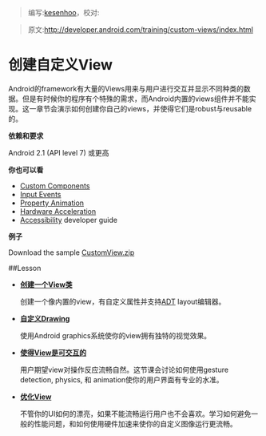 > 编写:[kesenhoo](https://github.com/kesenhoo)，校对:

> 原文:<http://developer.android.com/training/custom-views/index.html>

# 创建自定义View

Android的framework有大量的Views用来与用户进行交互并显示不同种类的数据。但是有时候你的程序有个特殊的需求，而Android内置的views组件并不能实现。这一章节会演示如何创建你自己的views，并使得它们是robust与reusable的。

**依赖和要求**

Android 2.1 (API level 7) 或更高

**你也可以看**

* [Custom Components](http://developer.android.com/guide/topics/ui/custom-components.html)
* [Input Events](http://developer.android.com/guide/topics/ui/ui-events.html)
* [Property Animation](http://developer.android.com/guide/topics/graphics/prop-animation.html)
* [Hardware Acceleration](http://developer.android.com/guide/topics/graphics/hardware-accel.html)
* [Accessibility](http://developer.android.com/guide/topics/ui/accessibility/index.html) developer guide

**例子**

Download the sample
[CustomView.zip](http://developer.android.com/shareables/training/CustomView.zip)

<!-- more -->

##Lesson

* [**创建一个View类**](create-view.html)

  创建一个像内置的view，有自定义属性并支持[ADT](http://developer.android.com/sdk/eclipse-adt.html) layout编辑器。

* [**自定义Drawing**](custom-draw.html)

  使用Android graphics系统使你的view拥有独特的视觉效果。

* [**使得View是可交互的**](make-interactive.html)

  用户期望view对操作反应流畅自然。这节课会讨论如何使用gesture detection, physics, 和 animation使你的用户界面有专业的水准。

* [**优化View**](optimize-view.html)

  不管你的UI如何的漂亮，如果不能流畅运行用户也不会喜欢。学习如何避免一般的性能问题，和如何使用硬件加速来使你的自定义图像运行更流畅。
  
